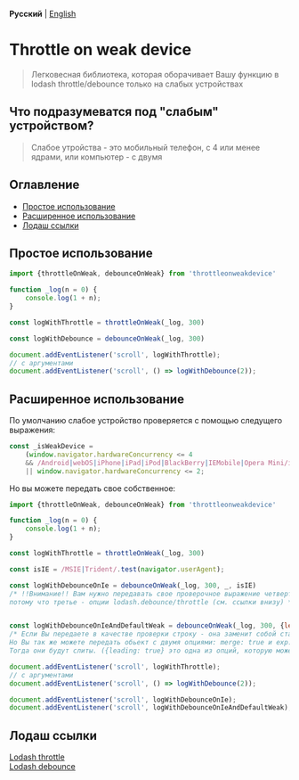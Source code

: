 **Русский** | [English](./README.md)
# Throttle on weak device

> Легковесная библиотека, которая оборачивает Вашу функцию в lodash throttle/debounce только на слабых устройствах 

## Что подразумеватся под "слабым" устройством?

> Слабое утройства -  это мобильный телефон, с 4 или менее ядрами, или компьютер  - с двумя

## Оглавление

* [Простое использование](#простое-использование)
* [Расширенное использование](#расширенное-использование)
* [Лодаш ссылки](#лодаш-ссылки)

## Простое использование

```js
import {throttleOnWeak, debounceOnWeak} from 'throttleonweakdevice'

function _log(n = 0) {
	console.log(1 + n);
}

const logWithThrottle = throttleOnWeak(_log, 300)

const logWithDebounce = debounceOnWeak(_log, 300)

document.addEventListener('scroll', logWithThrottle);
// с аргументами
document.addEventListener('scroll', () => logWithDebounce(2));
```

## Расширенное использование

По умолчанию слабое устройство проверяется с помощью следущего выражения: 

```js
const _isWeakDevice =
	(window.navigator.hardwareConcurrency <= 4
	&& /Android|webOS|iPhone|iPad|iPod|BlackBerry|IEMobile|Opera Mini/i.test(navigator.userAgent))
	|| window.navigator.hardwareConcurrency <= 2;
```

Но вы можете передать свое собственное:


```js
import {throttleOnWeak, debounceOnWeak} from 'throttleonweakdevice'

function _log(n = 0) {
	console.log(1 + n);
}

const logWithThrottle = throttleOnWeak(_log, 300)

const isIE = /MSIE|Trident/.test(navigator.userAgent);

const logWithDebounceOnIe = debounceOnWeak(_log, 300, _, isIE)
/* !!Внимание!! Вам нужно передавать свое проверочное выражение четвертым аргументом,
потому что третье - опции lodash.debounce/throttle (см. ссылки внизу) */


const logWithDebounceOnIeAndDefaultWeak = debounceOnWeak(_log, 300, {leading: true}, {merge: true, exp: isIE})
/* Если Вы передаете в качестве проверки строку - она заменит собой стандартую (как в примере выше).
Но Вы так же можете передать обьект с двумя опциями: merge: true и exp: ваше выражение.
Тогда они будут слиты. ({leading: true} это одна из опций, которую может использовать лодаш (ссылки внизу))  */

document.addEventListener('scroll', logWithThrottle);
// с аргументами
document.addEventListener('scroll', () => logWithDebounce(2));

document.addEventListener('scroll', logWithDebounceOnIe);
document.addEventListener('scroll', logWithDebounceOnIeAndDefaultWeak);
```

## Лодаш ссылки

[Lodash throttle](https://lodash.com/docs/4.17.15#throttle) </br>
[Lodash debounce](https://lodash.com/docs/4.17.15#debounce) </br>
